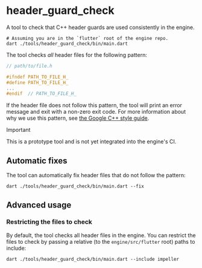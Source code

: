 # header_guard_check

A tool to check that C++ header guards are used consistently in the engine.

```shell
# Assuming you are in the `flutter` root of the engine repo.
dart ./tools/header_guard_check/bin/main.dart
```

The tool checks _all_ header files for the following pattern:

```h
// path/to/file.h

#ifndef PATH_TO_FILE_H_
#define PATH_TO_FILE_H_
...
#endif  // PATH_TO_FILE_H_
```

If the header file does not follow this pattern, the tool will print an error
message and exit with a non-zero exit code. For more information about why we
use this pattern, see [the Google C++ style guide](https://google.github.io/styleguide/cppguide.html#The__define_Guard).

> [!IMPORTANT]
> This is a prototype tool and is not yet integrated into the engine's CI.

## Automatic fixes

The tool can automatically fix header files that do not follow the pattern:

```shell
dart ./tools/header_guard_check/bin/main.dart --fix
```

## Advanced usage

### Restricting the files to check

By default, the tool checks all header files in the engine. You can restrict the
files to check by passing a relative (to the `engine/src/flutter` root) paths to
include:

```shell
dart ./tools/header_guard_check/bin/main.dart --include impeller
```
